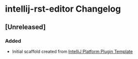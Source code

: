 <!-- Keep a Changelog guide -> https://keepachangelog.com -->

# intellij-rst-editor Changelog

## [Unreleased]
### Added
- Initial scaffold created from [IntelliJ Platform Plugin Template](https://github.com/JetBrains/intellij-platform-plugin-template)
